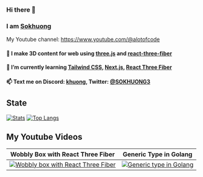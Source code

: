 ### Hi there 👋
### I am [Sokhuong](https://sokhuong.vercel.app/)
 My Youtube channel: https://www.youtube.com/@alotofcode
####  🔭 I make 3D content for web using [three.js](https://threejs.org/) and [react-three-fiber](https://docs.pmnd.rs/react-three-fiber/getting-started/introduction)
#### 🌱 I’m currently learning [Tailwind CSS](https://tailwindcss.com/), [Next.js](https://nextjs.org/), [React Three Fiber](https://docs.pmnd.rs/react-three-fiber/getting-started/introduction)
#### 📫 Text me on Discord: [khuong](https://discord.com/users/696698615493820478), Twitter: [@SOKHUONG3](https://twitter.com/SOKHUONG3)
## State
[![Stats](https://github-readme-stats-sokhuong-uon.vercel.app/api/?username=sokhuong-uon&theme=tokyonight&show_icons=true)](https://github.com/anuraghazra/github-readme-stats)
[![Top Langs](https://github-readme-stats-sokhuong-uon.vercel.app/api/top-langs/?username=sokhuong-uon&layout=compact&langs_count=10&theme=tokyonight)](https://github.com/anuraghazra/github-readme-stats)

## My Youtube Videos
| Wobbly Box with React Three Fiber | Generic Type in Golang |
| ----- | ------ |
|[![Wobbly box with React Three Fiber](https://i.ytimg.com/vi/zjhcStX0T4o/maxres2.jpg?sqp=-oaymwEoCIAKENAF8quKqQMcGADwAQH4AbYIgAKAD4oCDAgAEAEYZSBVKFIwDw==&rs=AOn4CLChKRxWl6B341Q64tm1VdxlaAch_g)](https://youtube.com/shorts/zjhcStX0T4o)|[![Generic type in Golang](https://i.ytimg.com/vi/pXNr7WlVigY/maxres2.jpg?sqp=-oaymwEoCIAKENAF8quKqQMcGADwAQH4AbYIgAKADIoCDAgAEAEYYSBhKGEwDw==&rs=AOn4CLA2vLyWZNd1s1jdBGlkq64kRl7V-g)](https://youtube.com/shorts/pXNr7WlVigY)|
